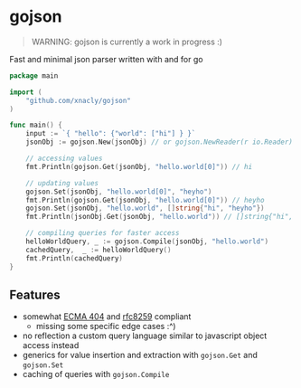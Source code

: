 # gojson

> WARNING: gojson is currently a work in progress :)

Fast and minimal json parser written with and for go

```go
package main

import (
    "github.com/xnacly/gojson"
)

func main() {
    input := `{ "hello": {"world": ["hi"] } }`
    jsonObj := gojson.New(jsonObj) // or gojson.NewReader(r io.Reader)

    // accessing values
    fmt.Println(gojson.Get(jsonObj, "hello.world[0]")) // hi

    // updating values
    gojson.Set(jsonObj, "hello.world[0]", "heyho")
    fmt.Println(gojson.Get(jsonObj, "hello.world[0]")) // heyho
    gojson.Set(jsonObj, "hello.world", []string{"hi", "heyho"})
    fmt.Println(jsonObj.Get(jsonObj, "hello.world")) // []string{"hi", "heyho"}

    // compiling queries for faster access
    helloWorldQuery, _ := gojson.Compile(jsonObj, "hello.world")
    cachedQuery,  _ := helloWorldQuery()
    fmt.Println(cachedQuery)
}
```

## Features

- somewhat [ECMA
  404](https://ecma-international.org/wp-content/uploads/ECMA-404_2nd_edition_december_2017.pdf)
  and [rfc8259](https://www.rfc-editor.org/rfc/rfc8259) compliant
  - missing some specific edge cases :^)
- no reflection a custom query language similar to javascript object access instead
- generics for value insertion and extraction with `gojson.Get` and `gojson.Set`
- caching of queries with `gojson.Compile`
